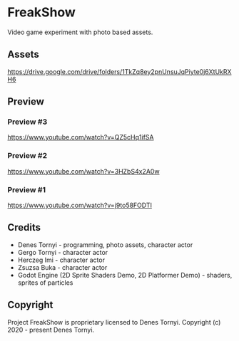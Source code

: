 # FreakShow

Video game experiment with photo based assets.

## Assets

https://drive.google.com/drive/folders/1TkZq8ey2pnUnsuJqPiyte0j6XtUkRXH6

## Preview

### Preview #3

https://www.youtube.com/watch?v=QZ5cHq1ifSA

### Preview #2

https://www.youtube.com/watch?v=3HZbS4x2A0w

### Preview #1

https://www.youtube.com/watch?v=j9to58FODTI

## Credits

* Denes Tornyi - programming, photo assets, character actor
* Gergo Tornyi - character actor
* Herczeg Imi - character actor
* Zsuzsa Buka - character actor
* Godot Engine (2D Sprite Shaders Demo, 2D Platformer Demo) - shaders, sprites of particles

## Copyright

Project FreakShow is proprietary licensed to Denes Tornyi.
Copyright (c) 2020 - present Denes Tornyi.